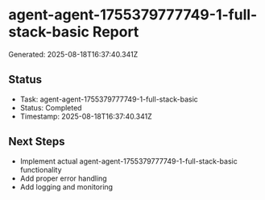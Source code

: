 # agent-agent-1755379777749-1-full-stack-basic Report

Generated: 2025-08-18T16:37:40.341Z

## Status
- Task: agent-agent-1755379777749-1-full-stack-basic
- Status: Completed
- Timestamp: 2025-08-18T16:37:40.341Z

## Next Steps
- Implement actual agent-agent-1755379777749-1-full-stack-basic functionality
- Add proper error handling
- Add logging and monitoring
